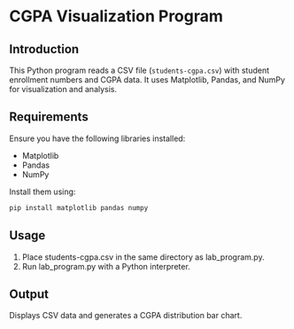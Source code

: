 # CGPA Visualization Program

## Introduction
This Python program reads a CSV file (`students-cgpa.csv`) with student enrollment numbers and CGPA data. It uses Matplotlib, Pandas, and NumPy for visualization and analysis.

## Requirements
Ensure you have the following libraries installed:
- Matplotlib
- Pandas
- NumPy

Install them using:
```bash
pip install matplotlib pandas numpy
```

## Usage
1. Place students-cgpa.csv in the same directory as lab_program.py.
2. Run lab_program.py with a Python interpreter.

## Output
Displays CSV data and generates a CGPA distribution bar chart.
